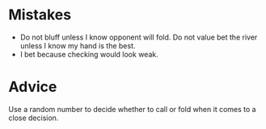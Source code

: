 # Mistakes 

- Do not bluff unless I know opponent will fold. Do not value bet the river unless I know my hand is the best. 
- I bet because checking would look weak. 

# Advice

Use a random number to decide whether to call or fold when it comes to a close decision. 

